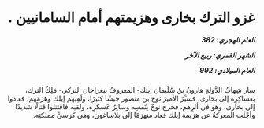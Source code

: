 <h1 dir="rtl">غزو الترك بخارى وهزيمتهم أمام السامانيين .</h1>

<h5 dir="rtl">العام الهجري:  382

الشهر القمري: ربيع الآخر

العام الميلادي: 992</h5>

<p dir="rtl">سار شِهابُ الدَّولةِ هارونُ بنُ سُلَيمان إيلك- المعروفُ ببغراخان التركي- مَلِكُ الترك، بعساكِرِه إلى بخارى، فسيَّرَ الأميرُ نوح بن منصور جيشًا كثيرًا، ولَقِيَهم إيلك وهزَمَهم، فعادوا إلى بخارى، وهو في أثَرِهم، فخرج نوحٌ بنَفسِه وسائِرُ عَسكرِه، ولقيه فاقتتلوا قتالًا شديدًا وأجْلَت المعركةُ عن هزيمة إيلك فعاد منهزمًا إلى بلاساغون، وهي كرسيُّ مملكتِه.</p></br>
